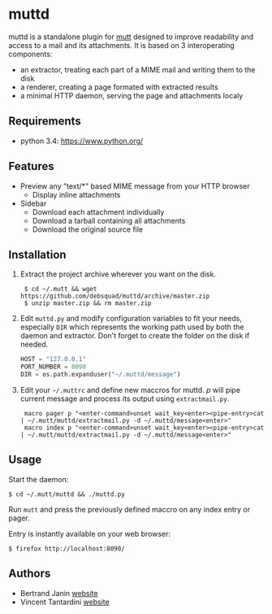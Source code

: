 muttd
=====
muttd is a standalone plugin for [mutt](http://www.mutt.org/) designed to improve readability and access to a mail and its attachments. It is based on 3 interoperating components:
* an extractor, treating each part of a MIME mail and writing them to the disk
* a renderer, creating a page formated with extracted results
* a minimal HTTP daemon, serving the page and attachments localy

## Requirements
* python 3.4: https://www.python.org/

## Features
* Preview any "text/*" based MIME message from your HTTP browser
  * Display inline attachments
* Sidebar
  * Download each attachment individually
  * Download a tarball containing all attachments
  * Download the original source file

## Installation
1. Extract the project archive wherever you want on the disk.

        $ cd ~/.mutt && wget https://github.com/debsquad/muttd/archive/master.zip 
        $ unzip master.zip && rm master.zip

2. Edit `muttd.py` and modify configuration variables to fit your needs, especially `DIR` which represents the working path used by both the daemon and extractor. Don't forget to create the folder on the disk if needed.

    ```py
    HOST = "127.0.0.1"                                                          
    PORT_NUMBER = 8090                                                          
    DIR = os.path.expanduser("~/.muttd/message")
    ```
3. Edit your `~/.muttrc` and define new maccros for muttd. _p_ will pipe current message and process its output using `extractmail.py`.

        macro pager p "<enter-command>unset wait_key<enter><pipe-entry>cat | ~/.mutt/muttd/extractmail.py -d ~/.muttd/message<enter>"
        macro index p "<enter-command>unset wait_key<enter><pipe-entry>cat | ~/.mutt/muttd/extractmail.py -d ~/.muttd/message<enter>"

## Usage
Start the daemon: 
```
$ cd ~/.mutt/muttd && ./muttd.py
```
Run `mutt` and press the previously defined maccro on any index entry or pager.

Entry is instantly available on your web browser: 
```
$ firefox http://localhost:8090/
```
## Authors
* Bertrand Janin [website](http://tamentis.com/)
* Vincent Tantardini [website](http://www.vtcreative.fr/)
